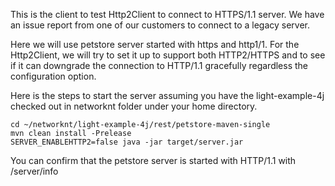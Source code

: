 This is the client to test Http2Client to connect to HTTPS/1.1 server. We have an issue report from one of our customers to connect to a legacy server.

Here we will use petstore server started with https and http1/1. For the Http2Client, we will try to set it up to support both HTTP2/HTTPS and to see if it can downgrade the connection to HTTP/1.1 gracefully regardless the configuration option.

Here is the steps to start the server assuming you have the light-example-4j checked out in networknt folder under your home directory.


```
cd ~/networknt/light-example-4j/rest/petstore-maven-single
mvn clean install -Prelease
SERVER_ENABLEHTTP2=false java -jar target/server.jar

```

You can confirm that the petstore server is started with HTTP/1.1 with /server/info
